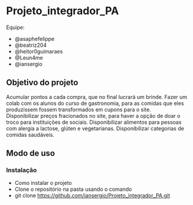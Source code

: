# Projeto_integrador_PA
Equipe:
* @asaphefelippe
* @beatriz204
* @heitor0guimaraes
* @Leun4me
* @iansergio
## Objetivo do projeto 
Acumular pontos a cada compra, que no final lucrará um brinde. 
Fazer um colab com os alunos do curso de gastronomia, para as comidas que eles produzissem fossem transformados em cupons para o site.  
Disponibilizar preços fracionados no site, para haver a opção de doar o troco para instituições de sociais. 
Disponibilizar alimentos para pessoas com alergia a lactose, glúten e vegetarianas. 
Disponibilizar categorias de comidas saudáveis.
## Modo de uso
### Instalação
* Como instalar o projeto
* Clone o repositório na pasta usando o comando
* git clone https://github.com/iansergio/Projeto_integrador_PA.git
